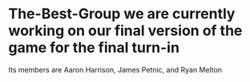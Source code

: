 # The-Best-Group we are currently working on our final version of the game for the final turn-in
Its members are Aaron Harrison, James Petnic, and Ryan Melton
